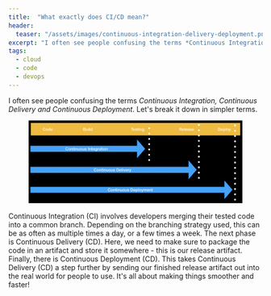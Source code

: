 ```yaml
---
title:  "What exactly does CI/CD mean?"
header:
  teaser: "/assets/images/continuous-integration-delivery-deployment.png"
excerpt: "I often see people confusing the terms *Continuous Integration, Continuous Delivery and Continuous Deployment*.  Let's break it down in simpler terms."
tags:
  - cloud
  - code
  - devops
---
```



I often see people confusing the terms *Continuous Integration, Continuous Delivery and Continuous Deployment*.  Let's break it down in simpler terms.

<figure>
    <a href="/assets/images/platform-agnostic-mvc-architecture.png"><img src="/assets/images/continuous-integration-delivery-deployment.png"></a>
</figure>

Continuous Integration (CI) involves developers merging their tested code into a common branch.  Depending on the branching strategy used, this can be as often as multiple times a day, or a few times a week.  The next phase is Continuous Delivery (CD).  Here, we need to make sure to package the code in an artifact and store it somewhere - this is our release artifact.  Finally, there is Continuous Deployment (CD).  This takes Continuous Delivery (CD) a step further by sending our finished release artifact out into the real world for people to use. It's all about making things smoother and faster! 
